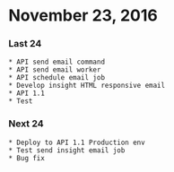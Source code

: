 # November 23, 2016

### Last 24 
    * API send email command
    * API send email worker
    * API schedule email job
    * Develop insight HTML responsive email
    * API 1.1
    * Test
### Next 24    
    * Deploy to API 1.1 Production env
    * Test send insight email job
    * Bug fix